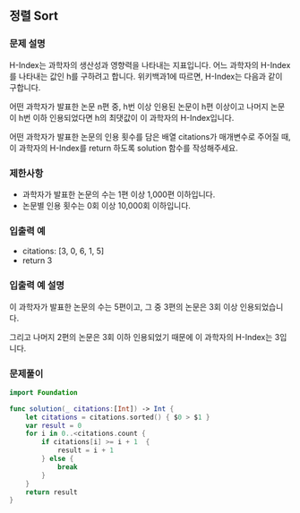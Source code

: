 ## 정렬 Sort

### 문제 설명

H-Index는 과학자의 생산성과 영향력을 나타내는 지표입니다. 어느 과학자의 H-Index를 나타내는 값인 h를 구하려고 합니다. 
위키백과1에 따르면, H-Index는 다음과 같이 구합니다.

어떤 과학자가 발표한 논문 n편 중, h번 이상 인용된 논문이 h편 이상이고 
나머지 논문이 h번 이하 인용되었다면 h의 최댓값이 이 과학자의 H-Index입니다.

어떤 과학자가 발표한 논문의 인용 횟수를 담은 배열 citations가 매개변수로 주어질 때, 
이 과학자의 H-Index를 return 하도록 solution 함수를 작성해주세요.

### 제한사항

- 과학자가 발표한 논문의 수는 1편 이상 1,000편 이하입니다.
- 논문별 인용 횟수는 0회 이상 10,000회 이하입니다.

### 입출력 예
		
- citations: [3, 0, 6, 1, 5]	
- return 3

### 입출력 예 설명

이 과학자가 발표한 논문의 수는 5편이고, 
그 중 3편의 논문은 3회 이상 인용되었습니다. 

그리고 나머지 2편의 논문은 3회 이하 인용되었기 때문에 
이 과학자의 H-Index는 3입니다.

### 문제풀이
~~~swift
import Foundation

func solution(_ citations:[Int]) -> Int {
    let citations = citations.sorted() { $0 > $1 }
    var result = 0
    for i in 0..<citations.count {
        if citations[i] >= i + 1  {
            result = i + 1
        } else {
            break
        }
    }
    return result
}
~~~
